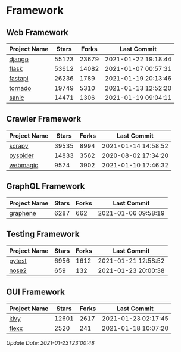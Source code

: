 # Framework

## Web Framework
| Project Name | Stars | Forks | Last Commit |
| ------------ | ----- | ----- | ----------- |
| [django](https://github.com/django/django) | 55123 | 23679 | 2021-01-22 19:18:44 |
| [flask](https://github.com/pallets/flask) | 53612 | 14082 | 2021-01-07 00:57:31 |
| [fastapi](https://github.com/tiangolo/fastapi) | 26236 | 1789 | 2021-01-19 20:13:46 |
| [tornado](https://github.com/tornadoweb/tornado) | 19749 | 5310 | 2021-01-13 12:52:20 |
| [sanic](https://github.com/sanic-org/sanic) | 14471 | 1306 | 2021-01-19 09:04:11 |

## Crawler Framework
| Project Name | Stars | Forks | Last Commit |
| ------------ | ----- | ----- | ----------- |
| [scrapy](https://github.com/scrapy/scrapy) | 39535 | 8994 | 2021-01-14 14:58:52 |
| [pyspider](https://github.com/binux/pyspider) | 14833 | 3562 | 2020-08-02 17:34:20 |
| [webmagic](https://github.com/code4craft/webmagic) | 9574 | 3902 | 2021-01-10 17:46:32 |

## GraphQL Framework
| Project Name | Stars | Forks | Last Commit |
| ------------ | ----- | ----- | ----------- |
| [graphene](https://github.com/graphql-python/graphene) | 6287 | 662 | 2021-01-06 09:58:19 |

## Testing Framework
| Project Name | Stars | Forks | Last Commit |
| ------------ | ----- | ----- | ----------- |
| [pytest](https://github.com/pytest-dev/pytest) | 6956 | 1612 | 2021-01-21 12:58:52 |
| [nose2](https://github.com/nose-devs/nose2) | 659 | 132 | 2021-01-23 20:00:38 |

## GUI Framework
| Project Name | Stars | Forks | Last Commit |
| ------------ | ----- | ----- | ----------- |
| [kivy](https://github.com/kivy/kivy) | 12601 | 2617 | 2021-01-23 02:17:45 |
| [flexx](https://github.com/flexxui/flexx) | 2520 | 241 | 2021-01-18 10:07:20 |

*Update Date: 2021-01-23T23:00:48*